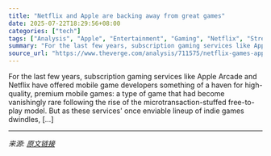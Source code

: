```yaml
---
title: "Netflix and Apple are backing away from great games"
date: 2025-07-22T18:29:56+08:00
categories: ["tech"]
tags: ["Analysis", "Apple", "Entertainment", "Gaming", "Netflix", "Streaming", "Tech"]
summary: "For the last few years, subscription gaming services like Apple Arcade and Netflix have offered mobile game developers something of a haven for high-quality, premium mobile games: a type of game that "
source_url: "https://www.theverge.com/analysis/711575/netflix-games-apple-arcade-mobile-games"
---
```


For the last few years, subscription gaming services like Apple Arcade and Netflix have offered mobile game developers something of a haven for high-quality, premium mobile games: a type of game that had become vanishingly rare following the rise of the microtransaction-stuffed free-to-play model. But as these services' once enviable lineup of indie games dwindles, [&#8230;]

---

*来源: [原文链接](https://www.theverge.com/analysis/711575/netflix-games-apple-arcade-mobile-games)*
